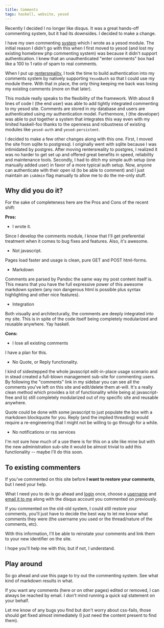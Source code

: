 ```yaml
---
title: Comments
tags: haskell, website, yesod
---
```


Recently I decided I no longer like disqus. It was a great hands-off 
commenting system, but it had its downsides. I decided to make a change.

I have my own commenting [system][] which I wrote as a yesod module. The 
initial reason I didn't go with this when I first moved to yesod (and 
lost my existing homebrew php commenting system) was because it didn't 
support authentication. I knew that an unauthenticated "enter comments" 
box had like a 100 to 1 ratio of spam to real comments.

[system]: https://github.com/pbrisbin/yesod-comments

When I put up [rentersreality][], I took the time to build 
authentication into my comments system by natively supporting 
`YesodAuth` so that I could use my module there. With that in place, the 
only thing keeping me back was losing my existing comments (more on that 
later).

[rentersreality]: http://rentersreality.com

This module really speaks to the flexibility of the framework. With 
about 8 lines of code I (the end user) was able to add tightly 
integrated commenting to my yesod site. Comments are stored in *my* 
database and users are authenticated using *my* authentication model. 
Furthermore, I (the developer) was able to put together a system that 
integrates this way even with my limited haskell-foo thanks to the 
openness and robustness of existing modules like `yesod-auth` and 
`yesod-persistent`.

I decided to make a few other changes along with this one. First, I 
moved the site from sqlite to postgresql. I originally went with sqlite 
because I was intimidated by postgres. After moving rentersreality to 
postgres, I realized it was no harder to get set up and offered great 
benefits in speed, reliability and maintenance tools. Secondly, I had to 
ditch my simple auth setup (one manually added user) in favor of a more 
typical auth setup. Now, anyone can authenticate with their open id (to 
be able to comment) and I just maintain an `isAdmin` flag manually to 
allow me to do the me-only stuff.

## Why did you do it?

For the sake of completeness here are the Pros and Cons of the recent 
shift:

**Pros:**

* I wrote it.

Since I develop the comments module, I know that I'll get preferential 
treatment when it comes to bug fixes and features. Also, it's awesome.

* Not javascript.

Pages load faster and usage is clean, pure GET and POST html-forms.

* Markdown

Comments are parsed by Pandoc the same way my post content itself is. 
This means that you have the full expressive power of this awesome 
markdown system (any non dangerous html is possible plus syntax 
highlighting and other nice features).

* Integration

Both visually and architecturally, the comments are deeply integrated 
into my site. This is in spite of the code itself being completely 
modularized and reusable anywhere. Yay haskell.

**Cons:**

* I lose all existing comments

I have a plan for this.

* No Quote, or Reply functionality.

I kind of sidestepped the whole javascript edit-in-place usage scenario 
and in stead created a full-blown management sub-site for commenting 
users. By following the "comments" link in my sidebar you can see all 
the comments you've left on this site and edit/delete them at-will. It's 
a really clean method which provides a lot of functionality while being 
a) javascript-free and b) still completely modularized out of my 
specific site and reusable anywhere.

Quote could be done with some javascript to just populate the box with a 
markdown blockquote for you. Reply (and the implied threading) would 
require a re-engineering that I might not be willing to go through for a 
while.

* No notifications or rss services

I'm not sure how much of a use there is for this on a site like mine but 
with the new administration sub-site it would be almost trivial to add 
this functionality -- maybe I'll do this soon.

## To existing commenters

If you've commented on this site before **I want to restore your 
comments**, but I need your help.

What I need you to do is go ahead and [login][] once, choose a 
[username][edit] and [email it to me][email] along with the disqus 
account you commented on previously.

[login]: /auth/login   "login via any open id"
[edit]:  /profile/edit "edit your profile"
[email]: mailto:comments@pbrisbin.com     "mail me!"

If you commented on the old-old system, I could still restore your 
comments, you'll just have to decide the best way to let me know what 
comments they were (the username you used or the thread/nature of the 
comments, etc).

With this information, I'll be able to reinstate your comments and link 
them to your new identifier on the site.

I hope you'll help me with this; but if not, I understand.

## Play around

So go ahead and use this page to try out the commenting system. See what 
kind of markdown results in what.

If you want any comments (here or on other pages) edited or removed, I 
can always be reached by email. I don't mind running a quick sql 
statement on your behalf.

Let me know of any bugs you find but don't worry about css-fails, those 
should get fixed almost immediately (I just need the content present to 
find them).
